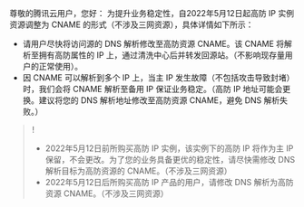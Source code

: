 尊敬的腾讯云用户，您好：
为提升业务稳定性，自2022年5月12日起高防 IP 实例资源调整为 CNAME 的形式（不涉及三网资源），具体详情如下所示：

- 请用户尽快将访问源的 DNS 解析修改至高防资源 CNAME。该 CNAME 将解析至拥有高防属性的 IP 上，通过清洗中心后并转发回源站。（不影响现存量用户的正常使用）。
- 因 CNAME 可以解析到多个 IP 上，当主 IP 发生故障（不包括攻击导致封堵）时，我们会将 CNAME 解析至备用 IP 保证业务稳定。（高防 IP 地址可能会更换。建议将您的 DNS 解析地址修改至高防资源 CNAME，避免 DNS 解析失败。）
>!
>- 2022年5月12日前所购买高防 IP 实例，该实例下的高防 IP 将作为主 IP 保留，不会更改。为了您的业务具备更优的稳定性，请尽快需修改 DNS 解析目标为高防资源的 CNAME。（不涉及三网资源）
>- 2022年5月12日后所购买高防 IP 产品的用户，请修改 DNS 解析为高防资源 CNAME。（不涉及三网资源）

